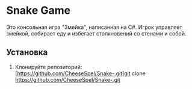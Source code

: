 # Snake Game

Это консольная игра "Змейка", написанная на C#. Игрок управляет змейкой, собирает еду и избегает столкновений со стенами и собой.

## Установка

1. Клонируйте репозиторий:
[https://github.com/CheeseSpel/Snake-.git]git clone https://github.com/CheeseSpel/Snake-.git
